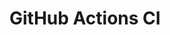 # GitHub Actions CI











































































































































































































































































































































































































































































































































































































































































































































































































































































































































































































































































































































































































































































































































































































































































































































































































































































































































































































































































































































































































































































































